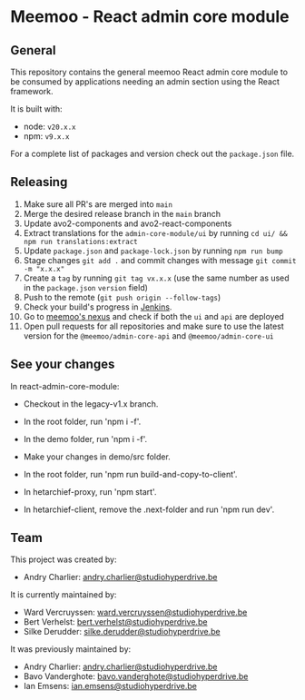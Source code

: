 # Meemoo - React admin core module

## General

This repository contains the general meemoo React admin core module to be consumed by applications
needing an admin section using the React framework.

It is built with:

- node: `v20.x.x`
- npm: `v9.x.x`

For a complete list of packages and version check out the `package.json` file.

## Releasing

1. Make sure all PR's are merged into `main`
2. Merge the desired release branch in the `main` branch
3. Update avo2-components and avo2-react-components
4. Extract translations for the `admin-core-module/ui` by running `cd ui/ && npm run translations:extract`
5. Update `package.json` and `package-lock.json` by running `npm run bump`
6. Stage changes `git add .` and commit changes with message `git commit -m "x.x.x"`
7. Create a `tag` by running `git tag vx.x.x` (use the same number as used in the `package.json` `version` field)
8. Push to the remote (`git push origin --follow-tags`)
9. Check your build's progress in [Jenkins](https://ci.meemoo.be/blue/organizations/jenkins/hetarchief%2Freact-admin-core-module/activity).
10. Go to [meemoo's nexus](http://do-prd-mvn-01.do.viaa.be:8081/#browse/browse:npm-viaa:%40meemoo) and check if both the `ui` and `api` are deployed
11. Open pull requests for all repositories and make sure to use the latest version for the `@meemoo/admin-core-api` and `@meemoo/admin-core-ui`

## See your changes

In react-admin-core-module:

- Checkout in the legacy-v1.x branch.
- In the root folder, run 'npm i -f'.
- In the demo folder, run 'npm i -f'.
- Make your changes in demo/src folder.
- In the root folder, run 'npm run build-and-copy-to-client'.

- In hetarchief-proxy, run 'npm start'.
- In hetarchief-client, remove the .next-folder and run 'npm run dev'.

## Team

This project was created by:

- Andry Charlier: andry.charlier@studiohyperdrive.be

It is currently maintained by:

- Ward Vercruyssen: ward.vercruyssen@studiohyperdrive.be
- Bert Verhelst: bert.verhelst@studiohyperdrive.be
- Silke Derudder: silke.derudder@studiohyperdrive.be

It was previously maintained by:

- Andry Charlier: andry.charlier@studiohyperdrive.be
- Bavo Vanderghote: bavo.vanderghote@studiohyperdrive.be
- Ian Emsens: ian.emsens@studiohyperdrive.be
